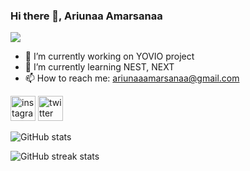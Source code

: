 ### Hi there 👋, Ariunaa Amarsanaa
![](https://res.cloudinary.com/dno2srn4n/image/upload/v1685045162/Ariuhaaa_cfhsqy.png)


- 🔭 I’m currently working on YOVIO project 
- 🌱 I’m currently learning NEST, NEXT 
- 📫 How to reach me: ariunaaamarsanaa@gmail.com 


 [<img src='https://cdn.jsdelivr.net/npm/simple-icons@3.0.1/icons/instagram.svg' alt='instagram' height='40'>](https://www.instagram.com/ariunaa_1223/)  [<img src='https://cdn.jsdelivr.net/npm/simple-icons@3.0.1/icons/twitter.svg' alt='twitter' height='40'>](https://twitter.com/arishdee)  

![GitHub stats](https://github-readme-stats.vercel.app/api?username=Ariuhaaa&show_icons=true)  

![GitHub streak stats](https://streak-stats.demolab.com/?user=Ariuhaaa)  


